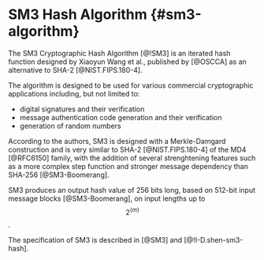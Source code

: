# SM3 Hash Algorithm {#sm3-algorithm}

The SM3 Cryptographic Hash Algorithm [@!SM3] is an iterated hash function
designed by Xiaoyun Wang et al., published by [@OSCCA] as an alternative
to SHA-2 [@NIST.FIPS.180-4].

The algorithm is designed to be used for various commercial
cryptographic applications including, but not limited to:

* digital signatures and their verification
* message authentication code generation and their verification
* generation of random numbers

According to the authors, SM3 is designed with a Merkle-Damgard
construction and is very similar to SHA-2 [@NIST.FIPS.180-4]
of the MD4 [@RFC6150] family, with
the addition of several strenghtening features such as a more complex
step function and stronger message dependency than SHA-256
[@SM3-Boomerang].

SM3 produces an output hash value of 256 bits long, based on 512-bit
input message blocks [@SM3-Boomerang], on input lengths up to $$2^(m)$$.

The specification of SM3 is described in [@SM3] and [@!I-D.shen-sm3-hash].
